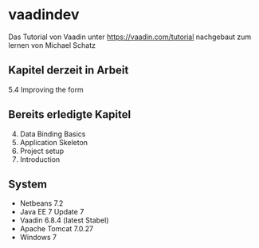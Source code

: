 vaadindev
=============

Das Tutorial von Vaadin unter https://vaadin.com/tutorial
nachgebaut zum lernen von Michael Schatz

Kapitel derzeit in Arbeit
-------
5.4 Improving the form

Bereits erledigte Kapitel
-------
4. Data Binding Basics
3. Application Skeleton
2. Project setup
1. Introduction

System
-------

* Netbeans 7.2
* Java EE 7 Update 7
* Vaadin 6.8.4 (latest Stabel)
* Apache Tomcat 7.0.27
* Windows 7